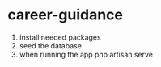 # career-guidance
1. install needed packages
2. seed the database
3. when running the app
php artisan serve

 

